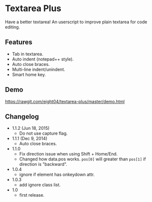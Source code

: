 Textarea Plus
=============
Have a better textarea! An userscript to improve plain textarea for code editing.

Features
--------
* Tab in textarea.
* Auto indent (notepad++ style).
* Auto close braces.
* Multi-line indent/unindent.
* Smart home key.

Demo
----
<https://rawgit.com/eight04/textarea-plus/master/demo.html>

Changelog
---------
* 1.1.2 (Jun 18, 2015)
	- Do not use capture flag.
* 1.1.1 (Dec 9, 2014)
	- Auto close braces.
* 1.1.0
	- Fix direction issue when using Shift + Home/End.
	- Changed how data.pos works. `pos[0]` will greater than `pos[1]` if direction is "backward".
* 1.0.4
	- ignore if element has onkeydown attr.
* 1.0.3
	- add ignore class list.
* 1.0
	- first release.
